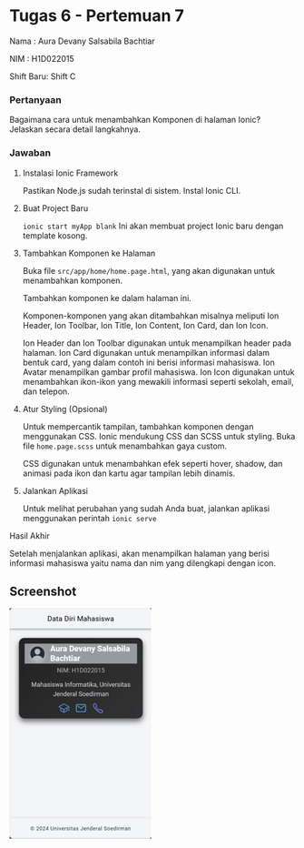 # Tugas 6 - Pertemuan 7

Nama : Aura Devany Salsabila Bachtiar

NIM : H1D022015

Shift Baru: Shift C

### Pertanyaan

Bagaimana cara untuk menambahkan Komponen di halaman Ionic? Jelaskan secara detail langkahnya.

### Jawaban

1. Instalasi Ionic Framework

   Pastikan Node.js sudah terinstal di sistem. Instal Ionic CLI.
   
2. Buat Project Baru
   
   `ionic start myApp blank` Ini akan membuat project Ionic baru dengan template kosong.
   
3. Tambahkan Komponen ke Halaman
   
   Buka file `src/app/home/home.page.html`, yang akan digunakan untuk menambahkan komponen.

   Tambahkan komponen ke dalam halaman ini.

   Komponen-komponen yang akan ditambahkan misalnya meliputi Ion Header, Ion Toolbar, Ion Title, Ion Content, Ion Card, dan Ion Icon.

   Ion Header dan Ion Toolbar digunakan untuk menampilkan header pada halaman. Ion Card digunakan untuk menampilkan informasi dalam bentuk card, yang dalam contoh ini berisi informasi mahasiswa. Ion Avatar menampilkan gambar profil mahasiswa. Ion Icon digunakan untuk menambahkan ikon-ikon yang mewakili informasi seperti sekolah, email, dan telepon.
   
4. Atur Styling (Opsional)
   
   Untuk mempercantik tampilan, tambahkan komponen dengan menggunakan CSS. Ionic mendukung CSS dan SCSS untuk styling. Buka file `home.page.scss` untuk menambahkan gaya custom.

   CSS digunakan untuk menambahkan efek seperti hover, shadow, dan animasi pada ikon dan kartu agar tampilan lebih dinamis.
  
5. Jalankan Aplikasi
   
    Untuk melihat perubahan yang sudah Anda buat, jalankan aplikasi menggunakan perintah `ionic serve`

Hasil Akhir

   Setelah menjalankan aplikasi, akan menampilkan halaman yang berisi informasi mahasiswa yaitu nama dan nim yang dilengkapi dengan icon.

## Screenshot
![Lampiran Tampilan](tampilan.png)
   
